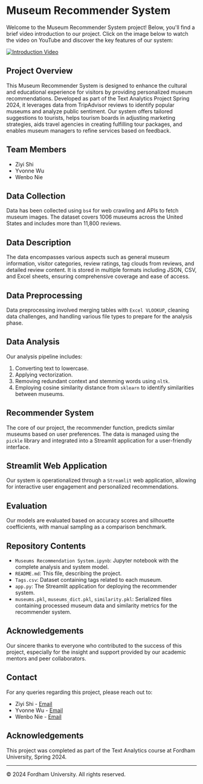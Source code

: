 # Museum Recommender System

Welcome to the Museum Recommender System project! Below, you'll find a brief video introduction to our project. Click on the image below to watch the video on YouTube and discover the key features of our system:

[![Introduction Video](https://img.youtube.com/vi/QIAyQzMu3x0/0.jpg)](https://www.youtube.com/watch?v=QIAyQzMu3x0 "Watch Introduction Video")

## Project Overview
This Museum Recommender System is designed to enhance the cultural and educational experience for visitors by providing personalized museum recommendations. Developed as part of the Text Analytics Project Spring 2024, it leverages data from TripAdvisor reviews to identify popular museums and analyze public sentiment. Our system offers tailored suggestions to tourists, helps tourism boards in adjusting marketing strategies, aids travel agencies in creating fulfilling tour packages, and enables museum managers to refine services based on feedback.

## Team Members
- Ziyi Shi
- Yvonne Wu
- Wenbo Nie

## Data Collection
Data has been collected using `bs4` for web crawling and APIs to fetch museum images. The dataset covers 1006 museums across the United States and includes more than 11,800 reviews.

## Data Description
The data encompasses various aspects such as general museum information, visitor categories, review ratings, tag clouds from reviews, and detailed review content. It is stored in multiple formats including JSON, CSV, and Excel sheets, ensuring comprehensive coverage and ease of access.

## Data Preprocessing
Data preprocessing involved merging tables with `Excel VLOOKUP`, cleaning data challenges, and handling various file types to prepare for the analysis phase.

## Data Analysis
Our analysis pipeline includes:
1. Converting text to lowercase.
2. Applying vectorization.
3. Removing redundant context and stemming words using `nltk`.
4. Employing cosine similarity distance from `sklearn` to identify similarities between museums.

## Recommender System
The core of our project, the recommender function, predicts similar museums based on user preferences. The data is managed using the `pickle` library and integrated into a Streamlit application for a user-friendly interface.

## Streamlit Web Application
Our system is operationalized through a `Streamlit` web application, allowing for interactive user engagement and personalized recommendations.


## Evaluation
Our models are evaluated based on accuracy scores and silhouette coefficients, with manual sampling as a comparison benchmark.

## Repository Contents
- `Museums Recommendation System.ipynb`: Jupyter notebook with the complete analysis and system model.
- `README.md`: This file, describing the project.
- `Tags.csv`: Dataset containing tags related to each museum.
- `app.py`: The Streamlit application for deploying the recommender system.
- `museums.pkl`, `museums_dict.pkl`, `similarity.pkl`: Serialized files containing processed museum data and similarity metrics for the recommender system.

## Acknowledgements
Our sincere thanks to everyone who contributed to the success of this project, especially for the insight and support provided by our academic mentors and peer collaborators.

## Contact

For any queries regarding this project, please reach out to:

- Ziyi Shi - [Email](mailto:ziyishi@fordham.edu)
- Yvonne Wu - [Email](mailto:swu180@fordham.edu)
- Wenbo Nie - [Email](mailto:wnie5@fordham.edu)

## Acknowledgements

This project was completed as part of the Text Analytics course at Fordham University, Spring 2024.

---

© 2024 Fordham University. All rights reserved.

